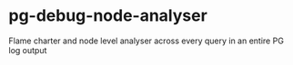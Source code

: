 # pg-debug-node-analyser
Flame charter and node level analyser across every query in an entire PG log output
